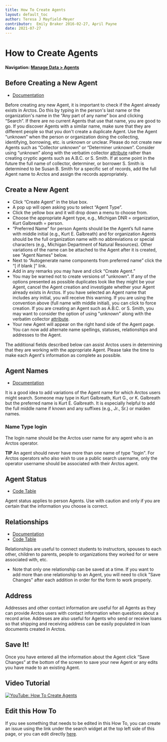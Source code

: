```yaml
---
title: How To Create Agents
layout: default_toc
author: Teresa J Mayfield-Meyer
contributor:  Emily Braker 2016-02-27, April Payne
date: 2021-07-27
---
```

# How to Create Agents

#### Navigation: <a href="https://arctos.database.museum/agents.cfm" target="_blank">Manage Data > Agents</a>

## Before Creating a New Agent

- <a href="https://handbook.arctosdb.org/documentation/agent.html" target="_blank">Documentation</a>

Before creating any new Agent, it is important to check if the Agent already exists in Arctos. Do this by typing in the person's last name or the organization's name in the “Any part of any name” box and clicking “Search”. If there are no current Agents that use that name, you are good to go. If you discover Agents with a similar name, make sure that they are different people so that you don't create a duplicate Agent. Use the Agent “unknown” when the person or organization doing the collecting, identifying, borrowing, etc. is unknown or unclear. Please do not create new Agents such as “Collector unknown” or “Determiner unknown”. Consider using “unknown” along with the verbatim collector [attribute](http://handbook.arctosdb.org/documentation/attributes.html) rather than creating cryptic agents such as A.B.C. or S. Smith. If at some point in the future the full name of collector, determiner, or borrower S. Smith is determined to be Susan B. Smith for a specific set of records, add the full Agent name to Arctos and assign the records appropriately.

## Create a New Agent

* Click “Create Agent” in the blue box.
* A pop up will open asking you to select “Agent Type”.
* Click the yellow box and it will drop down a menu to choose from.
* Choose the appropriate Agent type, e.g., Michigan DNR = organization, Kurt Galbreath = person.
* “Preferred Name” for person Agents should be the Agent’s full name with middle initial (e.g., Kurt E. Galbreath) and for organization Agents should be the full organization name with no abbreviations or special characters (e.g., Michigan Department of Natural Resources). Other variations of the name can be attached to the Agent after it is created, see "Agent Names" below.
* Next to “Autogenerate name components from preferred name” click the “[ if blank ]” link.
* Add in any remarks you may have and click “Create Agent.”
* You may be warned not to create versions of "unknown". If any of the options presented as possible duplicates look like they might be your Agent, cancel the Agent creation and investigate whether your Agent already exists in Arctos. If you have selected an Agent name that includes any initial, you will receive this warning.  If you are using the convention above (full name with middle initial), you can click to force creation.  If you are creating an Agent such as A.B.C. or S. Smith, you may want to consider the option of using "unknown" along with the verbatim collector [attribute](http://handbook.arctosdb.org/documentation/attributes.html).
* Your new Agent will appear on the right hand side of the Agent page. You can now add alternate name spellings, statuses, relationships and addresses to the Agent.

The additional fields described below can assist Arctos users in determining that they are working with the appropriate Agent.  Please take the time to make each Agent's information as complete as possible.

## Agent Names

- <a href="https://handbook.arctosdb.org/documentation/agent.html#names" target="_blank">Documentation</a>

It is a good idea to add variations of the Agent name for which Arctos users might search. Someone may type in Kurt Galbreath, Kurt G., or K. Galbreath but the preferred name is Kurt E. Galbreath. It is especially helpful to add the full middle name if known and any suffixes (e.g., Jr., Sr.) or maiden names.

### Name Type login
The login name should be the Arctos user name for any agent who is an Arctos operator.

**TIP**
An agent should never have more than one name of type "login". For Arctos operators who also wish to use a public search username, only the operator username should be associated with their Arctos agent.

## Agent Status

- <a href="https://arctos.database.museum/info/ctDocumentation.cfm?table=ctagent_status" target="_blank">Code Table</a>

Agent status applies to person Agents. Use with caution and only if you are certain that the information you choose is correct. 

## Relationships

- <a href="https://handbook.arctosdb.org/documentation/agent.html#agent-relationships" target="_blank">Documentation</a>
- <a href="https://arctos.database.museum/info/ctDocumentation.cfm?table=ctagent_name_type" target="_blank">Code Table</a>

Relationships are useful to connect students to instructors, spouses to each other, children to parents, people to organizations they worked for or were associated with, etc.

* Note that only one relationship can be saved at a time.  If you want to add more than one relationship to an Agent, you will need to click "Save Changes" after each addition in order for the form to work properly.

## Address

Addresses and other contact information are useful for all Agents as they can provide Arctos users with contact information when questions about a record arise. Addreses are also useful for Agents who send or receive loans so that shipping and receiving address can be easily populated in loan documents created in Arctos.

## Save It!

Once you have entered all the information about the Agent click “Save Changes” at the bottom of the screen to save your new Agent or any edits you have made to an existing Agent.

## Video Tutorial

[![YouTube: How To Create Agents](https://raw.githubusercontent.com/ArctosDB/documentation-wiki/gh-pages/tutorial_images/Bear%20play.png)](https://www.youtube.com/watch?v=s3Rxk2LhY9E)

## Edit this How To

If you see something that needs to be edited in this How To, you can create an issue using the link under the search widget at the top left side of this page, or you can edit directly [here](https://github.com/ArctosDB/documentation-wiki/blob/gh-pages/_how_to/How-to-Create-Agents.markdown).
